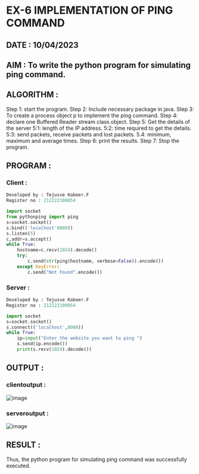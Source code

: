 # EX-6 IMPLEMENTATION OF PING COMMAND

## DATE : 10/04/2023

## AIM : To write the python program for simulating ping command.

## ALGORITHM :
Step 1: start the program.
Step 2: Include necessary package in java.
Step 3: To create a process object p to implement the ping command.
Step 4: declare one Buffered Reader stream class object.
Step 5: Get the details of the server
5:1: length of the IP address.
5:2: time required to get the details.
5:3: send packets, receive packets and lost packets.
5.4: minimum, maximum and average times.
Step 6: print the results.
Step 7: Stop the program.

## PROGRAM :
### Client :
```python
Developed by : Tejusve Kabeer.F
Register no : 212222100054

import socket
from pythonping import ping
s=socket.socket()
s.bind(('localhost'8000))
s.listen(5)
c,addr=s.accept()
while True:
    hostname=c.recv(1024).decode()
    try:
        c.send(str(ping(hostname, verbose=False)).encode())
    except KeyError:
        c.send("Not Found".encode())
```
### Server :
```python
Developed by : Tejusve Kabeer.F
Register no : 212222100054

import socket
s=socket.socket()
s.connect(('localhost',8000))
while True:
    ip=input("Enter the website you want to ping ")
    s.send(ip.encode())
    print(s.recv(1024).decode())
```
## OUTPUT :
### clientoutput :
![image](https://github.com/Reebak04/EX-6/assets/118364993/99b86e3d-303a-483c-8dc4-d21bee925069)
### serveroutput :
![image](https://github.com/Reebak04/EX-6/assets/118364993/5213db4b-a6fc-4fab-a5c7-b0d42acc0030)
## RESULT :
Thus, the python program for simulating ping command was successfully executed.
